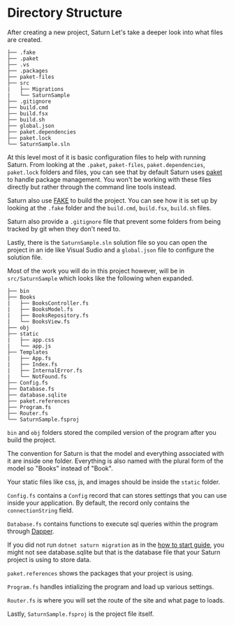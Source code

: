 # Directory Structure

After creating a new project, Saturn Let's take a deeper look into what files are created.

    ├── .fake
    ├── .paket
    ├── .vs
    ├── .packages
    ├── paket-files
    ├── src
    |   ├── Migrations
    |   └── SaturnSample
    ├── .gitignore
    ├── build.cmd
    ├── build.fsx
    ├── build.sh
    ├── global.json
    ├── paket.dependencies
    ├── paket.lock
    └── SaturnSample.sln

At this level most of it is basic configuration files to help with running Saturn. From looking at the `.paket`, `paket-files`, `paket.dependencies`, `paket.lock` folders and files, you can see that by default Saturn uses [paket](https://fsprojects.github.io/Paket/) to handle package management. You won't be working with these files directly but rather through the command line tools instead.

Saturn also use [FAKE](https://fake.build/) to build the project. You can see how it is set up by looking at the `.fake` folder and the `build.cmd`, `build.fsx`, `build.sh` files.

Saturn also provide a `.gitignore` file that prevent some folders from being tracked by git when they don't need to.

Lastly, there is the `SaturnSample.sln` solution file so you can open the project in an ide like Visual Sudio and a `global.json` file to  configure the solution file.

Most of the work you will do in this project however, will be in `src/SaturnSample` which looks like the following when expanded.

    ├── bin
    ├── Books
    |   ├── BooksController.fs
    |   ├── BooksModel.fs
    |   ├── BooksRepository.fs
    |   └── BooksView.fs
    ├── obj
    ├── static
    |   ├── app.css
    |   └── app.js
    ├── Templates
    |   ├── App.fs
    |   ├── Index.fs
    |   ├── InternalError.fs
    |   └── NotFound.fs
    ├── Config.fs
    ├── Database.fs
    ├── database.sqlite
    ├── paket.references
    ├── Program.fs
    ├── Router.fs
    └── SaturnSample.fsproj

`bin` and `obj` folders stored the compiled version of the program after you build the project.

The convention for Saturn is that the model and everything associated with it are inside one folder. Everything is also named with the plural form of the model so "Books" instead of "Book".

Your static files like css, js, and images should be inside the `static` folder.

`Config.fs` contains a `Config` record that can stores settings that you can use inside your application. By default, the record only contains the `connectionString` field.

`Database.fs` contains functions to execute sql queries within the program through [Dapper](https://stackexchange.github.io/Dapper/).

If you did not run `dotnet saturn migration` as in the [how to start guide](how-to-start.md), you might not see database.sqlite but that is the database file that your Saturn project is using to store data.

`paket.references` shows the packages that your project is using.

`Program.fs` handles intializing the program and load up various settings.

`Router.fs` is where you will set the route of the site and what page to loads.

Lastly, `SaturnSample.fsproj` is the project file itself.